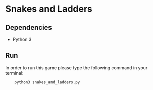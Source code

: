 # Snakes and Ladders

## Dependencies

- Python 3

## Run

In order to run this game please type the following command in your terminal:

```
    python3 snakes_and_ladders.py
```
